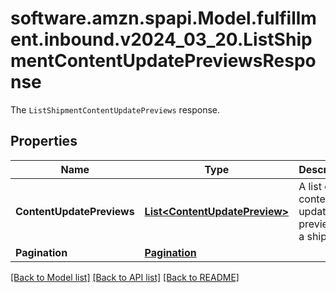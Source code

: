 # software.amzn.spapi.Model.fulfillment.inbound.v2024_03_20.ListShipmentContentUpdatePreviewsResponse
The `ListShipmentContentUpdatePreviews` response.

## Properties

Name | Type | Description | Notes
------------ | ------------- | ------------- | -------------
**ContentUpdatePreviews** | [**List&lt;ContentUpdatePreview&gt;**](ContentUpdatePreview.md) | A list of content update previews in a shipment. | 
**Pagination** | [**Pagination**](Pagination.md) |  | [optional] 

[[Back to Model list]](../README.md#documentation-for-models) [[Back to API list]](../README.md#documentation-for-api-endpoints) [[Back to README]](../README.md)

